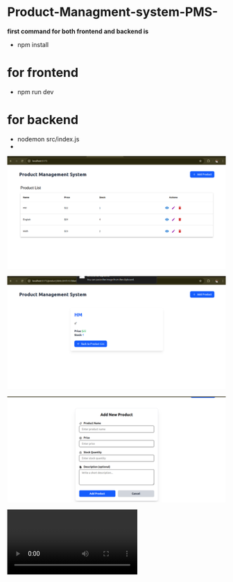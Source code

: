 # Product-Managment-system-PMS-
**first command for both frontend and backend is**
* npm install
# for frontend
* npm run dev
# for backend
* nodemon src/index.js
* 

 ![Screenshots ](frontend/src/assets/1.png)
 
 
 ![Screenshots ](frontend/src/assets/2.png)
  
  
  
 ![Screenshots ](frontend/src/assets/3.png)  
 
 
 
 ![Screenshots ](frontend/src/assets/vid.mp4)
